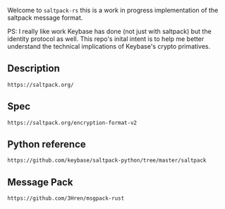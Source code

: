 Welcome to `saltpack-rs` this is a work in progress implementation of the saltpack message format.  

PS: I really like work Keybase has done (not just with saltpack) but the identity protocol as well. This repo's inital intent is to help me better understand the technical implications of Keybase's crypto primatives.  


## Description 

```
https://saltpack.org/
```

## Spec

```
https://saltpack.org/encryption-format-v2
```

## Python reference

```
https://github.com/keybase/saltpack-python/tree/master/saltpack
```

## Message Pack

```
https://github.com/3Hren/msgpack-rust
```
